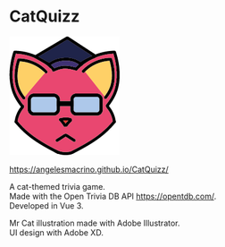 # CatQuizz

  ![Alt text](/src/assets/cat.png?raw=true "Optional Title")
  
https://angelesmacrino.github.io/CatQuizz/  

A cat-themed trivia game.  
Made with the Open Trivia DB API https://opentdb.com/.  
Developed in Vue 3.
  
Mr Cat illustration made with Adobe Illustrator.   
UI design with Adobe XD.
  
